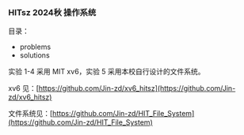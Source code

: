 ### HITsz 2024秋 操作系统

目录：
- problems
- solutions

实验 1-4 采用 MIT xv6，实验 5 采用本校自行设计的文件系统。

xv6 见：[https://github.com/Jin-zd/xv6_hitsz](https://github.com/Jin-zd/xv6_hitsz)

文件系统见：[https://github.com/Jin-zd/HIT_File_System](https://github.com/Jin-zd/HIT_File_System)